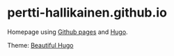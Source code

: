 # pertti-hallikainen.github.io
Homepage using [Github pages](https://pages.github.com/) and [Hugo](https://gohugo.io/).

Theme: [Beautiful Hugo](https://github.com/halogenica/beautifulhugo)

